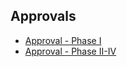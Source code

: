 ## Approvals
* [Approval - Phase I](https://vanleeuwenpublic.s3.eu-west-3.amazonaws.com/proposal/Approval+-+Phase+I.pdf)
* [Approval - Phase II-IV](https://vanleeuwenpublic.s3.eu-west-3.amazonaws.com/proposal/Approval+-+Phase+II-IV.pdf)

